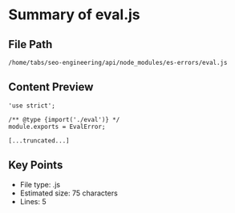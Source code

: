 # Summary of eval.js
  
## File Path
`/home/tabs/seo-engineering/api/node_modules/es-errors/eval.js`

## Content Preview
```
'use strict';

/** @type {import('./eval')} */
module.exports = EvalError;

[...truncated...]
```

## Key Points
- File type: .js
- Estimated size: 75 characters
- Lines: 5

